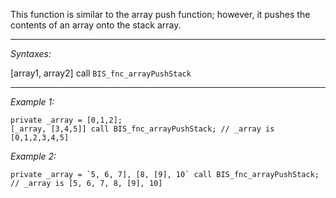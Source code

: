 This function is similar to the array push function; however, it pushes the contents of an array onto the stack array.


---
*Syntaxes:*

[array1, array2] call `BIS_fnc_arrayPushStack`

---
*Example 1:*

```sqf
private _array = [0,1,2];
[_array, [3,4,5]] call BIS_fnc_arrayPushStack; // _array is [0,1,2,3,4,5]
```

*Example 2:*

```sqf
private _array = `5, 6, 7], [8, [9], 10` call BIS_fnc_arrayPushStack; // _array is [5, 6, 7, 8, [9], 10]
```